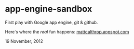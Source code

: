 app-engine-sandbox
=======

First play with Google app engine, git &amp; github.

Here's where the <em>real</em> fun happens:
<a href="http://mattcalthrop.appspot.com/" target="_blank">mattcalthrop.appspot.com</a>

19 November, 2012
